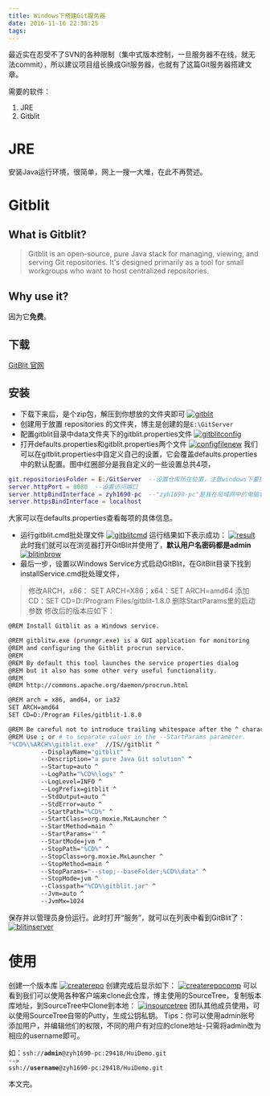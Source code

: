 ```yaml
---
title: Windows下搭建Git服务器
date: 2016-11-16 22:38:25
tags:
---
```


最近实在忍受不了SVN的各种限制（集中式版本控制，一旦服务器不在线，就无法commit），所以建议项目组长换成Git服务器，也就有了这篇Git服务器搭建文章。

需要的软件：

1. JRE
2. Gitblit

# JRE

安装Java运行环境，很简单，网上一搜一大堆，在此不再赘述。

# Gitblit

## What is Gitblit?

> Gitblit is an open-source, pure Java stack for managing, viewing, and serving Git repositories.
> It's designed primarily as a tool for small workgroups who want to host centralized repositories.

## Why use it?

因为它**免费**。

## 下载

[GitBlit 官网](http://gitblit.com/)

## 安装

- 下载下来后，是个zip包，解压到你想放的文件夹即可
  <a href="http://www.zyh1690.org/wp-content/uploads/2016/11/2016111613322445.png"><img src="http://www.zyh1690.org/wp-content/uploads/2016/11/2016111613322445.png" alt="gitblit" class="aligncenter size-full wp-image-2332" /></a>
- 创建用于放置 repositories 的文件夹，博主是创建的是<code>E:\GitServer</code>
- 配置gitblit目录中data文件夹下的gitblit.properties文件
   <a href="http://www.zyh1690.org/wp-content/uploads/2016/11/201611161338337.png"><img src="http://www.zyh1690.org/wp-content/uploads/2016/11/201611161338337.png" alt="gitblitconfig" class="aligncenter size-full wp-image-2334" /></a>
- 打开defaults.properties和gitblit.properties两个文件
   <a href="http://www.zyh1690.org/wp-content/uploads/2016/11/2016111614005429.png"><img src="http://www.zyh1690.org/wp-content/uploads/2016/11/2016111614005429.png" alt="configfilenew" class="aligncenter size-full wp-image-2337" /></a>
   我们可以在gitblit.properties中自定义自己的设置，它会覆盖defaults.properties中的默认配置。图中红圈部分是我自定义的一些设置总共4项，

```lua
git.repositoriesFolder = E:/GitServer  --设置仓库所在位置，注意windows下要换成/，否则/会被解释成转义字符，
server.httpPort = 8080  --设置访问端口
server.httpBindInterface = zyh1690-pc  --"zyh1690-pc"是我在局域网中的电脑名，如此设置，是为了避免因为自动分配ip地址，导致之前的地址失效，当然你也可以设置为你的IPV4地址
server.httpsBindInterface = localhost
```

大家可以在defaults.properties查看每项的具体信息。

- 运行gitblit.cmd批处理文件
  <a href="http://www.zyh1690.org/wp-content/uploads/2016/11/2016111614050898.png"><img src="http://www.zyh1690.org/wp-content/uploads/2016/11/2016111614050898.png" alt="gitblitcmd" class="aligncenter size-full wp-image-2338" /></a>
  运行结果如下表示成功：
  <a href="http://www.zyh1690.org/wp-content/uploads/2016/11/2016111614073420.png"><img src="http://www.zyh1690.org/wp-content/uploads/2016/11/2016111614073420.png" alt="result" class="aligncenter size-full wp-image-2339" /></a>
  此时我们就可以在浏览器打开GitBlit并使用了，**默认用户名密码都是admin**
  <a href="http://www.zyh1690.org/wp-content/uploads/2016/11/2016111614092729.png"><img src="http://www.zyh1690.org/wp-content/uploads/2016/11/2016111614092729.png" alt="blitinbrow" class="aligncenter size-full wp-image-2340" /></a>
- 最后一步，设置以Windows Service方式启动GitBlit，在GitBlit目录下找到installService.cmd批处理文件，

> 修改ARCH，x86： SET ARCH=X86；x64：SET ARCH=amd64
> 添加CD：SET CD=D:/Program Files/gitblit-1.8.0
> 删除StartParams里的启动参数
> 修改后的版本应如下：

```bash
@REM Install Gitblit as a Windows service.

@REM gitblitw.exe (prunmgr.exe) is a GUI application for monitoring 
@REM and configuring the Gitblit procrun service.
@REM
@REM By default this tool launches the service properties dialog
@REM but it also has some other very useful functionality.
@REM
@REM http://commons.apache.org/daemon/procrun.html

@REM arch = x86, amd64, or ia32
SET ARCH=amd64
SET CD=D:/Program Files/gitblit-1.8.0

@REM Be careful not to introduce trailing whitespace after the ^ characters.
@REM Use ; or # to separate values in the --StartParams parameter.
"%CD%\%ARCH%\gitblit.exe"  //IS//gitblit ^
		 --DisplayName="gitblit" ^
		 --Description="a pure Java Git solution" ^
		 --Startup=auto ^
		 --LogPath="%CD%\logs" ^
		 --LogLevel=INFO ^
		 --LogPrefix=gitblit ^
		 --StdOutput=auto ^
		 --StdError=auto ^
		 --StartPath="%CD%" ^
		 --StartClass=org.moxie.MxLauncher ^
		 --StartMethod=main ^
		 --StartParams="" ^
		 --StartMode=jvm ^
		 --StopPath="%CD%" ^
		 --StopClass=org.moxie.MxLauncher ^
		 --StopMethod=main ^
		 --StopParams="--stop;--baseFolder;%CD%\data" ^
		 --StopMode=jvm ^
		 --Classpath="%CD%\gitblit.jar" ^
		 --Jvm=auto ^
		 --JvmMx=1024
```

保存并以管理员身份运行。此时打开“服务”，就可以在列表中看到GitBlit了：
<a href="http://www.zyh1690.org/wp-content/uploads/2016/11/2016111614174569.png"><img src="http://www.zyh1690.org/wp-content/uploads/2016/11/2016111614174569.png" alt="blitinserver" class="aligncenter size-full wp-image-2341" /></a>

# 使用

创建一个版本库
<a href="http://www.zyh1690.org/wp-content/uploads/2016/11/2016111614193557.png"><img src="http://www.zyh1690.org/wp-content/uploads/2016/11/2016111614193557.png" alt="createrepo" class="aligncenter size-full wp-image-2342" /></a>
创建完成后显示如下：
<a href="http://www.zyh1690.org/wp-content/uploads/2016/11/2016111614203426.png"><img src="http://www.zyh1690.org/wp-content/uploads/2016/11/2016111614203426.png" alt="createrepocomp" class="aligncenter size-full wp-image-2343" /></a>
可以看到我们可以使用各种客户端来clone此仓库，博主使用的SourceTree，复制版本库地址，到SourceTree中Clone到本地：
<a href="http://www.zyh1690.org/wp-content/uploads/2016/11/2016111614240698.png"><img src="http://www.zyh1690.org/wp-content/uploads/2016/11/2016111614240698.png" alt="insourcetree" class="aligncenter size-full wp-image-2344" /></a>
团队其他成员使用，可以使用SourceTree自带的Putty，生成公钥私钥。
Tips：你可以使用admin账号添加用户，并编辑他们的权限，不同的用户有对应的clone地址-只需将admin改为相应的username即可。

如：<code>ssh://**admin**@zyh1690-pc:29418/HuiDemo.git --> ssh://**username**@zyh1690-pc:29418/HuiDemo.git</code>

本文完。